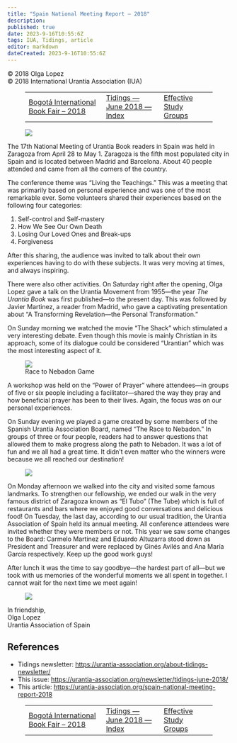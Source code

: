 ```yaml
---
title: "Spain National Meeting Report – 2018"
description: 
published: true
date: 2023-9-16T10:55:6Z
tags: IUA, Tidings, article
editor: markdown
dateCreated: 2023-9-16T10:55:6Z
---
```


<p class="v-card v-sheet theme--light gray lighten-3 px-2">© 2018 Olga Lopez<br>© 2018 International Urantia Association (IUA)</p>
<figure class="table chapter-navigator">
  <table>
    <tbody>
      <tr>
        <td>
        <a href="/en/article/Esperanza_Tovar_et_al/bogota_book_fair_2018">
          <span class="mdi mdi-arrow-left-drop-circle"></span><span class="pl-2">Bogotá International Book Fair – 2018</span>
        </a>
        </td>
        <td>
        <a href="/en/index/articles_iua_tidings#tidings-june-2018">
          <span class="mdi mdi-book-open-variant"></span><span class="pl-2">Tidings — June 2018 — Index</span>
        </a>
        </td>
        <td>
        <a href="/en/article/Gaetan_Charland/effective_study_groups">
          <span class="pr-2">Effective Study Groups</span><span class="mdi mdi-arrow-right-drop-circle"></span>
        </a>
        </td>
      </tr>
    </tbody>
  </table>
</figure>


<figure id="Figure_1" class="image urantiapedia image-style-align-left">
<img src="/image/article/IUA_Tidings/Sharing-300x200.jpg">
</figure>

The 17th National Meeting of Urantia Book readers in Spain was held in Zaragoza from April 28 to May 1. Zaragoza is the fifth most populated city in Spain and is located between Madrid and Barcelona. About 40 people attended and came from all the corners of the country.

The conference theme was “Living the Teachings.” This was a meeting that was primarily based on personal experience and was one of the most remarkable ever. Some volunteers shared their experiences based on the following four categories:

1. Self-control and Self-mastery
2. How We See Our Own Death
3. Losing Our Loved Ones and Break-ups
4. Forgiveness

After this sharing, the audience was invited to talk about their own experiences having to do with these subjects. It was very moving at times, and always inspiring.

There were also other activities. On Saturday right after the opening, Olga Lopez gave a talk on the Urantia Movement from 1955—the year _The Urantia Book_ was first published—to the present day. This was followed by Javier Martinez, a reader from Madrid, who gave a captivating presentation about “A Transforming Revelation—the Personal Transformation.”

On Sunday morning we watched the movie “The Shack” which stimulated a very interesting debate. Even though this movie is mainly Christian in its approach, some of its dialogue could be considered “Urantian” which was the most interesting aspect of it.

<figure id="Figure_2" class="image urantiapedia image-style-align-right">
<img src="/image/article/IUA_Tidings/The-Race-to-Nebadon-300x225.jpg">
<figcaption>Race to Nebadon Game</figcapton>
</figure>

A workshop was held on the “Power of Prayer” where attendees—in groups of five or six people including a facilitator—shared the way they pray and how beneficial prayer has been to their lives. Again, the focus was on our personal experiences.

On Sunday evening we played a game created by some members of the Spanish Urantia Association Board, named “The Race to Nebadon.” In groups of three or four people, readers had to answer questions that allowed them to make progress along the path to Nebadon. It was a lot of fun and we all had a great time. It didn’t even matter who the winners were because we all reached our destination!

<figure id="Figure_3" class="image urantiapedia image-style-align-left">
<img src="/image/article/IUA_Tidings/Walk-in-Zaragoza-300x225.jpg">
</figure>

On Monday afternoon we walked into the city and visited some famous landmarks. To strengthen our fellowship, we ended our walk in the very famous district of Zaragoza known as “El Tubo” (The Tube) which is full of restaurants and bars where we enjoyed good conversations and delicious food! On Tuesday, the last day, according to our usual tradition, the Urantia Association of Spain held its annual meeting. All conference attendees were invited whether they were members or not. This year we saw some changes to the Board: Carmelo Martinez and Eduardo Altuzarra stood down as President and Treasurer and were replaced by Ginés Avilés and Ana María García respectively. Keep up the good work guys!

After lunch it was the time to say goodbye—the hardest part of all—but we took with us memories of the wonderful moments we all spent in together. I cannot wait for the next time we meet again!

<figure id="Figure_4" class="image urantiapedia">
<img src="/image/article/IUA_Tidings/Group-Photo-706x530.jpg">
</figure>

In friendship,  
Olga Lopez  
Urantia Association of Spain

## References

- Tidings newsletter: https://urantia-association.org/about-tidings-newsletter/
- This issue: https://urantia-association.org/newsletter/tidings-june-2018/
- This article: https://urantia-association.org/spain-national-meeting-report-2018

<figure class="table chapter-navigator">
  <table>
    <tbody>
      <tr>
        <td>
        <a href="/en/article/Esperanza_Tovar_et_al/bogota_book_fair_2018">
          <span class="mdi mdi-arrow-left-drop-circle"></span><span class="pl-2">Bogotá International Book Fair – 2018</span>
        </a>
        </td>
        <td>
        <a href="/en/index/articles_iua_tidings#tidings-june-2018">
          <span class="mdi mdi-book-open-variant"></span><span class="pl-2">Tidings — June 2018 — Index</span>
        </a>
        </td>
        <td>
        <a href="/en/article/Gaetan_Charland/effective_study_groups">
          <span class="pr-2">Effective Study Groups</span><span class="mdi mdi-arrow-right-drop-circle"></span>
        </a>
        </td>
      </tr>
    </tbody>
  </table>
</figure>

